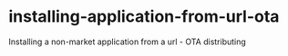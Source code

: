 # installing-application-from-url-ota
Installing a non-market application from a url - OTA distributing
